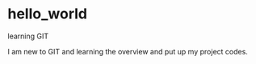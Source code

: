 # hello_world
learning GIT

I am new to GIT and learning the overview and put up my project codes.


